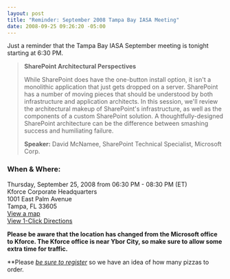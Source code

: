 ```yaml
---
layout: post
title: "Reminder: September 2008 Tampa Bay IASA Meeting"
date: 2008-09-25 09:26:20 -05:00
---
```


Just a reminder that the Tampa Bay IASA September meeting is tonight starting at 6:30 PM. 

> **SharePoint Architectural Perspectives**
> 
> While SharePoint does have the one-button install option, it isn't a monolithic application that just gets dropped on a server. SharePoint has a number of moving pieces that should be understood by both infrastructure and application architects. In this session, we'll review the architectural makeup of SharePoint's infrastructure, as well as the components of a custom SharePoint solution. A thoughtfully-designed SharePoint architecture can be the difference between smashing success and humiliating failure.
> 
> **Speaker:** David McNamee, SharePoint Technical Specialist, Microsoft Corp.

### When & Where:    
Thursday, September 25, 2008 from 06:30 PM - 08:30 PM (ET)       
Kforce Corporate Headquarters       
1001 East Palm Avenue       
Tampa, FL 33605       
[View a map](http://maps.live.com/default.aspx?v=2&FORM=LMLTCC&cp=27.961348~-82.449329&style=r&lvl=15&tilt=-90&dir=0&alt=-1000&scene=9552102&phx=0&phy=0&phscl=1&where1=1001%20E%20Palm%20Ave%2C%20Tampa%2C%20FL%2033605-3551&cid=93D618D639EC9651!309&encType=1)       
[View 1-Click Directions](http://maps.live.com/OneClickDirections.aspx?rtp=%7epos.nntbhm83w8wh_1001+E+Palm+Ave%2c+Tampa%2c+FL+33605-3551___a_&rsd=27.9837092757225_-82.453838288784_AVf%2bAyAOAAAAE7GYABwBAAA%3d_the+north+(via+I-275)%7e27.9425400495529_-82.4671205878258_AVf%2bAyAOAAAAGbGYAF0CAAA%3d_the+south+(via+S+Crosstown+Expy+%2f+Lee+Roy+Selmon+Expy+%2f+SR-618+Toll+E)%7e27.9655614495277_-82.4264690279961_AVf%2bAyAOAAAAFrGYALIAAAA%3d_the+east+(via+I-4)%7e27.956061065197_-82.4876502156258_AVf%2bAyAOAAAAE7GYAOwAAAA%3d_the+west+(via+I-275)&&rtv=0)

**Please be aware that the location has changed from the Microsoft office to Kforce. The Kforce office is near Ybor City, so make sure to allow some extra time for traffic.**

**Please _[be sure to register](http://www.eventbrite.com/event/120521483/sdorman)_ so we have an idea of how many pizzas to order.
